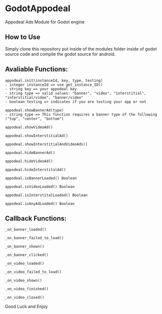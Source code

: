  GodotAppodeal
==================
  Appodeal Ads Module for Godot engine

How to Use
-------------
Simply clone this repository put inside of the modules folder inside of godot source code and compile the godot source for android.

Avaliable Functions:
---------------------
    appodeal.init(instanceId, key, type, testing)
    - integer instanceId => use get_instance_ID()
    - string key => your appodeal key
    - string type => valid values: "banner", "video", "interstitial", "interstitial/video", "banner/video"
    - boolean testing => indicates if you are testing your app or not
    
    appodeal.showBannerAd(type)
    - string type => This function requires a banner type of the following ("top", "center", "bottom")
    
    appodeal.showVideoAd()
    
    appodeal.showInterstitialAd()
    
    appodeal.showInterstitialAndVideoAds()
    
    appodeal.hideBannerAd()
    
    appodeal.hideVideoAd()
    
    appodeal.hideInterstitalAd()
    
    appodeal.isBannerLoaded() Boolean
    
    appodeal.isVideoLoaded() Boolean
    
    appodeal.isInterstitalLoaded() Boolean
    
    appodeal.isAnyAdLoaded() Boolean
    
Callback Functions:
---------------------
    _on_banner_loaded()
    
    _on_banner_failed_to_load()
    
    _on_banner_shown()
    
    _on_banner_clicked()
    
    _on_video_loaded()
    
    _on_video_failed_to_load()
    
    _on_video_shown()
    
    _on_video_finished()
    
    _on_video_closed()
    
    
    



Good Luck and Enjoy
